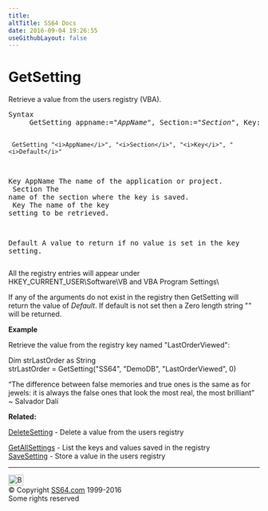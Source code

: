 ```yaml
---
title:
altTitle: SS64 Docs
date: 2016-09-04 19:26:55
useGithubLayout: false
---
```

<!-- #BeginLibraryItem "/Library/head_access.lbi" --><!-- #EndLibraryItem --><h1>GetSetting</h1>
<p> Retrieve a value from the users registry (VBA).</p>
<pre>Syntax
     GetSetting appname:="<i>AppName</i>", Section:="<i>Section</i>", Key:="<i>Key</i>", default:="<i>Default</i>"

     GetSetting "<i>AppName</i>", "<i>Section</i>", "<i>Key</i>", "<i>Default</i>"
      
Key
   AppName  The name of the application or project.
<br>   Section  The name of the section where the key is saved.
<br>   Key      The name of the key setting to be retrieved.

   Default  A value to return if no value is set in the key setting.<br></pre>
<p>All the registry entries will appear under <span class="code">HKEY_CURRENT_USER\Software\VB and VBA Program Settings\</span></p>
<p>If any of the arguments do not exist in the registry then GetSetting will return the value of <i>Default</i>. If default is not set then a Zero length string "" will be returned. </p>
<p><b>Example</b></p>
<p>Retrieve the value from the registry key named "LastOrderViewed":</p>
<p class="code">Dim strLastOrder as String<br>
strLastOrder = GetSetting("SS64", "DemoDB", "LastOrderViewed", 0)</p>
<p class="quote">“The difference between false memories and true ones is the same as for jewels: it is always the false ones that look the most real, the most brilliant” ~ Salvador Dalí</p>
<p><b>Related:</b></p>
<p><a href="deletesetting.html">DeleteSetting</a> - Delete a value from the users registry<br>

<a href="getallsettings.html">GetAllSettings</a> - List the keys and values saved in the registry<br>
<a href="savesetting.html">SaveSetting</a> - Store a value in the users registry</p><!-- #BeginLibraryItem "/Library/foot_access.lbi" --><p>
<!-- access -->

<hr>
<div id="bl" class="footer"><a href="getsetting.html#"><img src="../images/top.png" width="30" height="22" alt="Back to the Top"></a></div>
<div id="br" class="footer, tagline">© Copyright <a href="http://ss64.com/">SS64.com</a> 1999-2016<br>
Some rights reserved</div><!-- #EndLibraryItem -->

